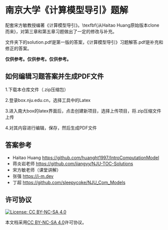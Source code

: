 # 南京大学《计算模型导引》题解

配套宋方敏教授编著《计算模型导引》。\texfbf{从Haitao Huang原始版本clone而来}，对第三章和第五章习题做出了一定的修改与补充。

文件夹下的solution.pdf是第一版的答案，《计算模型导引》习题解答.pdf是补充和修正的答案。

**仅供参考。仅供参考。仅供参考。**

## 如何编辑习题答案并生成PDF文件

1.下载本仓库文件（.zip压缩包）

2.登录box.nju.edu.cn，选择工具中的Latex

3.进入南大box的latex界面后，点击<kbd>创建新项目</kbd>，选择<kbd>上传项目</kbd>，将.zip压缩文件上传

4.对其内容进行编辑，保存，然后生成PDF文件

## 答案参考

* Haitao Huang https://github.com/huanght1997/IntroComputationModel
* 蒋炎岩老师 https://github.com/jiangyy/NJU-TOC-Solutions
* 宋方敏老师（课堂讲解）
* 张强 https://i-m.dev
* 丁超 https://github.com/sleepycoke/NJU_Com_Models


## 许可协议
[![License: CC BY-NC-SA 4.0](https://mirrors.creativecommons.org/presskit/buttons/88x31/svg/by-nc-sa.svg)](https://creativecommons.org/licenses/by-nc-sa/4.0/)

本文档采用[CC BY-NC-SA 4.0](https://creativecommons.org/licenses/by-nc-sa/4.0/)许可协议。

